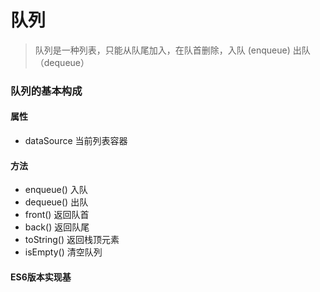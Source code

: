 # 队列> 队列是一种列表，只能从队尾加入，在队首删除，入队 (enqueue) 出队（dequeue）### 队列的基本构成#### 属性* dataSource 当前列表容器#### 方法* enqueue() 入队* dequeue() 出队* front() 返回队首* back() 返回队尾* toString() 返回栈顶元素* isEmpty() 清空队列#### ES6版本实现基```js```